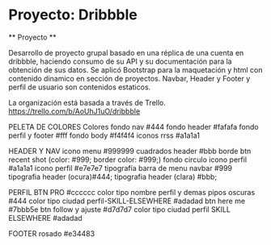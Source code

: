 # Proyecto: Dribbble
** Proyecto **

Desarrollo de proyecto grupal basado en una réplica de una cuenta en dribbble, haciendo consumo de su API y su documentación para la obtención de sus datos. Se aplicó Bootstrap para la maquetación y html con contenido dinamico en sección de proyectos. Navbar, Header y Footer y perfil de usuario son contenidos estaticos.

La organización está basada a través de Trello.
https://trello.com/b/AoUhJ1uO/dribbble

PELETA DE COLORES
Colores
fondo nav #444
fondo header #fafafa
fondo perfil y footer #fff
fondo body #f4f4f4
iconos rrss #a1a1a1

HEADER Y NAV
icono menu #999999
cuadrados header #bbb
borde btn recent shot (color: #999; border color: #999;)
fondo circulo icono perfil  #a1a1a1
icono perfil  #e7e7e7
tipografía barra de menu navbar #999
tipografia header (ocura)#444;
tipografia header (clara) #bbb;


PERFIL
BTN PRO #cccccc
color tipo nombre perfil y demas pipos oscuras #444
color tipo ciudad perfil-SKILL-ELSEWHERE #adadad
btn here me #7bbb5e
btn follow y ajuste #d7d7d7
color tipo ciudad perfil SKILL ELSEWHERE #adadad

FOOTER
rosado #e34483

